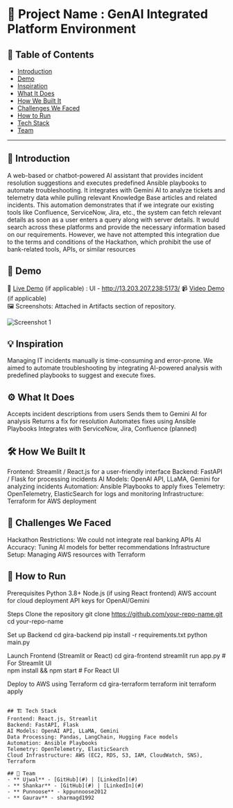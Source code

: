 # 🚀 Project Name : GenAI Integrated Platform Environment

## 📌 Table of Contents
- [Introduction](#introduction)
- [Demo](#demo)
- [Inspiration](#inspiration)
- [What It Does](#what-it-does)
- [How We Built It](#how-we-built-it)
- [Challenges We Faced](#challenges-we-faced)
- [How to Run](#how-to-run)
- [Tech Stack](#tech-stack)
- [Team](#team)

---

## 🎯 Introduction
A web-based or chatbot-powered AI assistant that provides incident resolution suggestions and executes predefined Ansible playbooks to automate troubleshooting. It integrates with Gemini AI to analyze tickets and telemetry data while pulling relevant Knowledge Base articles and related incidents. This automation demonstrates that if we integrate our existing tools like Confluence, ServiceNow, Jira, etc., the system can fetch relevant details as soon as a user enters a query along with server details. It would search across these platforms and provide the necessary information based on our requirements. However, we have not attempted this integration due to the terms and conditions of the Hackathon, which prohibit the use of bank-related tools, APIs, or similar resources


## 🎥 Demo
🔗 [Live Demo](#) (if applicable) : UI - http://13.203.207.238:5173/
📹 [Video Demo](#) (if applicable)  
🖼️ Screenshots: Attached in Artifacts section of repository.

![Screenshot 1](link-to-image)

## 💡 Inspiration
Managing IT incidents manually is time-consuming and error-prone. We aimed to automate troubleshooting by integrating AI-powered analysis with predefined playbooks to suggest and execute fixes.

## ⚙️ What It Does
Accepts incident descriptions from users
Sends them to Gemini AI for analysis
Returns a  fix for resolution
Automates fixes using Ansible Playbooks
Integrates with ServiceNow, Jira, Confluence (planned)

## 🛠️ How We Built It
Frontend: Streamlit / React.js for a user-friendly interface
Backend: FastAPI / Flask for processing incidents
AI Models: OpenAI API, LLaMA, Gemini for analyzing incidents
Automation: Ansible Playbooks to apply fixes
Telemetry: OpenTelemetry, ElasticSearch for logs and monitoring
Infrastructure: Terraform for AWS deployment

## 🚧 Challenges We Faced
Hackathon Restrictions: We could not integrate real banking APIs
AI Accuracy: Tuning AI models for better recommendations
Infrastructure Setup: Managing AWS resources with Terraform

## 🏃 How to Run
Prerequisites
Python 3.8+
Node.js (if using React frontend)
AWS account for cloud deployment
API keys for OpenAI/Gemini

Steps
  Clone the repository
    git clone https://github.com/your-repo-name.git
    cd your-repo-name

Set up Backend
   cd gira-backend
   pip install -r requirements.txt
   python main.py

 Launch Frontend (Streamlit or React)
   cd gira-frontend
   streamlit run app.py  # For Streamlit UI  
   npm install && npm start  # For React UI
   
Deploy to AWS using Terraform
   cd gira-terraform
   terraform init
   terraform apply
   ```

## 🏗️ Tech Stack
Frontend: React.js, Streamlit
Backend: FastAPI, Flask
AI Models: OpenAI API, LLaMA, Gemini
Data Processing: Pandas, LangChain, Hugging Face models
Automation: Ansible Playbooks
Telemetry: OpenTelemetry, ElasticSearch
Cloud Infrastructure: AWS (EC2, RDS, S3, IAM, CloudWatch, SNS), Terraform

## 👥 Team
 - ** Ujwal** - [GitHub](#) | [LinkedIn](#)
 - ** Shankar** - [GitHub](#) | [LinkedIn](#)
 - ** Punnoose** - kppunnoose2012
 - ** Gaurav** - sharmagd1992 
